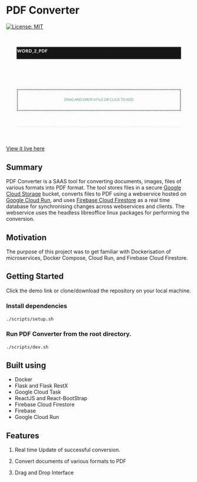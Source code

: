 # PDF Converter

<!-- [![Build Status](https://travis-ci.org/Yog9/SnapShot.svg?branch=master)](https://travis-ci.org/Yog9/SnapShot) -->

[![License: MIT](https://img.shields.io/badge/License-MIT-yellow.svg)](https://opensource.org/licenses/MIT)

![Demo of PDF Converter](./assets/images/pdfconverter.gif)

[View it live here](https://pdf-conv-3d1f5.web.app)

## Summary

PDF Converter is a SAAS tool for converting documents, images, files of various formats into PDF format. The tool stores files in a secure [Google Cloud Storage](https://cloud.google.com/storage) bucket, converts files to PDF using a webservice hosted on [Google Cloud Run](https://cloud.google.com/run), and uses [Firebase Cloud Firestore](https://firebase.google.com/docs/firestore) as a real time database for synchronising changes across webservices and clients.
The webservice uses the headless libreoffice linux packages for performing the conversion.

## Motivation

The purpose of this project was to get familiar with Dockerisation of microservices, Docker Compose, Cloud Run, and Firebase Cloud Firestore.

## Getting Started

Click the demo link or clone/download the repository on your local machine.

### Install dependencies

`./scripts/setup.sh`

### Run PDF Converter from the root directory.

`./scripts/dev.sh`

## Built using

- Docker
- Flask and Flask RestX
- Google Cloud Task
- ReactJS and React-BootStrap
- Firebase Cloud Firestore
- Firebase
- Google Cloud Run

## Features

1. Real time Update of successful conversion.

2. Convert documents of various formats to PDF

3. Drag and Drop Interface
